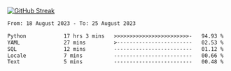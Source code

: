 [![GitHub Streak](https://streak-stats.demolab.com?user=renren-017&theme=sea&hide_border=true&background=DD272700)](https://git.io/streak-stats)

<!--START_SECTION:waka-->

```txt
From: 18 August 2023 - To: 25 August 2023

Python            17 hrs 3 mins   >>>>>>>>>>>>>>>>>>>>>>>>-   94.93 %
YAML              27 mins         >------------------------   02.53 %
SQL               12 mins         -------------------------   01.12 %
Locale            7 mins          -------------------------   00.66 %
Text              5 mins          -------------------------   00.48 %
```

<!--END_SECTION:waka-->
